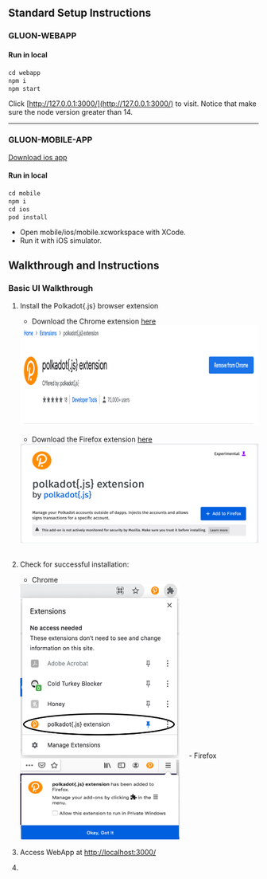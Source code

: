 ## Standard Setup Instructions

### GLUON-WEBAPP

#### Run in local
```
cd webapp
npm i
npm start
```
Click [http://127.0.0.1:3000/](http://127.0.0.1:3000/) to visit.
Notice that make sure the node version greater than 14.

-----


### GLUON-MOBILE-APP

[Download ios app](http://d.zqapps.com/m63e)

#### Run in local
```
cd mobile
npm i
cd ios
pod install
```

* Open mobile/ios/mobile.xcworkspace with XCode.
* Run it with iOS simulator.

## Walkthrough and Instructions
### Basic UI Walkthrough
1. Install the Polkadot{.js} browser extension
   - Download the Chrome extension [here](https://chrome.google.com/webstore/detail/polkadot%7Bjs%7D-extension/mopnmbcafieddcagagdcbnhejhlodfdd/related)&nbsp;
   <img src="https://github.com/tearust/gluon-app/blob/main/public/images/chrome-extension-install.png" width="800" height="200">
   &nbsp;

   - Download the Firefox extension [here](https://addons.mozilla.org/en-US/firefox/addon/polkadot-js-extension/)&nbsp;
   <img src="https://github.com/tearust/gluon-app/blob/main/public/images/firefox-extension-install.png" width="600" height="200">
   &nbsp;
   &nbsp;
2. Check for successful installation:
   - Chrome &nbsp;
   <img src="https://github.com/tearust/gluon-app/blob/main/public/images/chrome-extension-success.png" width="320" height="350">
   &nbsp;
   &nbsp;
   - Firefox &nbsp;
   <img src="https://github.com/tearust/gluon-app/blob/main/public/images/firefox-extension-sucess.png" width="320" height="160">
   &nbsp;
   &nbsp;

3. Access WebApp at [http://localhost:3000/](http://127.0.0.1:3000/)
   &nbsp;
   &nbsp;

4.
